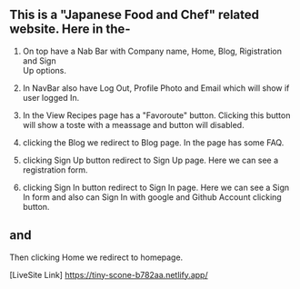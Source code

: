 
## This is a "Japanese Food and Chef" related website. Here in the-
1. On top have a Nab Bar with Company name, Home, Blog, Rigistration and Sign   
   Up options.

2. In NavBar also have Log Out, Profile Photo and Email which will show if user 
   logged In.

3. In the View Recipes page has a "Favoroute" button. Clicking this button will 
   show a toste with a meassage and button will disabled.

4. clicking the Blog we redirect to Blog page. In the page has some FAQ.

5. clicking Sign Up button redirect to Sign Up page. Here we can see a 
   registration form.

6. clicking Sign In button redirect to Sign In page. Here we can see a 
   Sign In form and also can Sign In with google and Github Account clicking button.

## and 

Then clicking Home we redirect to homepage.

[LiveSite Link] https://tiny-scone-b782aa.netlify.app/

